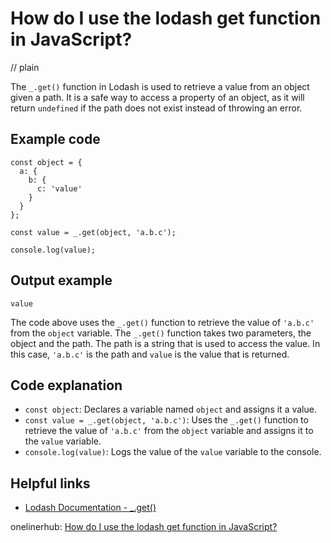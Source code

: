 # How do I use the lodash get function in JavaScript?
// plain

The `_.get()` function in Lodash is used to retrieve a value from an object given a path. It is a safe way to access a property of an object, as it will return `undefined` if the path does not exist instead of throwing an error.

## Example code

```
const object = {
  a: {
    b: {
      c: 'value'
    }
  }
};

const value = _.get(object, 'a.b.c');

console.log(value);
```

## Output example

```
value
```

The code above uses the `_.get()` function to retrieve the value of `'a.b.c'` from the `object` variable. The `_.get()` function takes two parameters, the object and the path. The path is a string that is used to access the value. In this case, `'a.b.c'` is the path and `value` is the value that is returned.

## Code explanation

- `const object`: Declares a variable named `object` and assigns it a value.
- `const value = _.get(object, 'a.b.c')`: Uses the `_.get()` function to retrieve the value of `'a.b.c'` from the `object` variable and assigns it to the `value` variable.
- `console.log(value)`: Logs the value of the `value` variable to the console.

## Helpful links
- [Lodash Documentation - _.get()](https://lodash.com/docs/4.17.15#get)

onelinerhub: [How do I use the lodash get function in JavaScript?](https://onelinerhub.com/javascript-lodash/how-do-i-use-the-lodash-get-function-in-javascript)